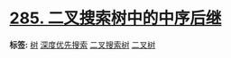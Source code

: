 # [285. 二叉搜索树中的中序后继](https://leetcode.cn/problems/inorder-successor-in-bst)

**标签:**  [树](https://leetcode.cn/tag/tree) [深度优先搜索](https://leetcode.cn/tag/depth-first-search) [二叉搜索树](https://leetcode.cn/tag/binary-search-tree) [二叉树](https://leetcode.cn/tag/binary-tree) 